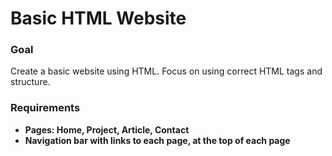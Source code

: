 <h1>Basic HTML Website</h1>
<h3>Goal</h3>
<p>Create a basic website using HTML. Focus on using correct HTML tags and structure.</p>
<h3>Requirements</h3>

<ul>
  <li>
    <b>Pages: Home, Project, Article, Contact</b>
  </li>
  <li>
    <b>Navigation bar with links to each page, at the top of each page</b>
  </li>
</ul>


